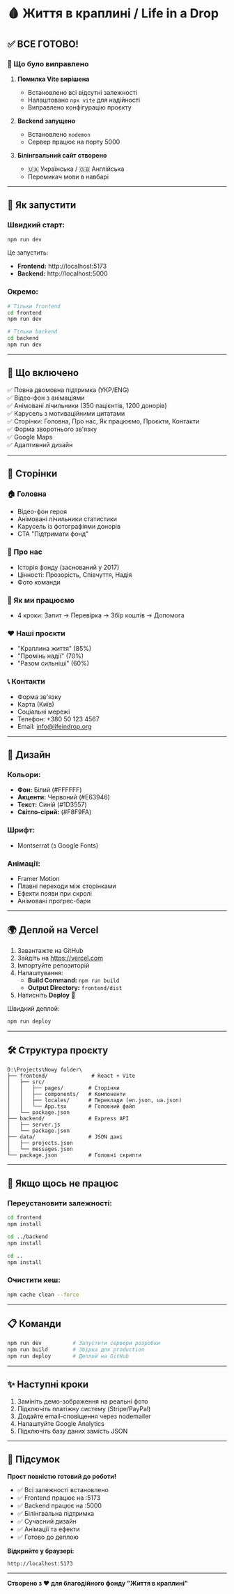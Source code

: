# 🩸 Життя в краплині / Life in a Drop

## ✅ ВСЕ ГОТОВО!

### 🎉 Що було виправлено

1. **Помилка Vite вирішена**
   - Встановлено всі відсутні залежності
   - Налаштовано `npx vite` для надійності
   - Виправлено конфігурацію проєкту

2. **Backend запущено**
   - Встановлено `nodemon`
   - Сервер працює на порту 5000

3. **Білінгвальний сайт створено**
   - 🇺🇦 Українська / 🇬🇧 Англійська
   - Перемикач мови в навбарі

---

## 🚀 Як запустити

### Швидкий старт:
```bash
npm run dev
```

Це запустить:
- **Frontend:** http://localhost:5173
- **Backend:** http://localhost:5000

### Окремо:
```bash
# Тільки frontend
cd frontend
npm run dev

# Тільки backend
cd backend
npm run dev
```

---

## 🎨 Що включено

✅ Повна двомовна підтримка (УКР/ENG)  
✅ Відео-фон з анімаціями  
✅ Анімовані лічильники (350 пацієнтів, 1200 донорів)  
✅ Карусель з мотиваційними цитатами  
✅ Сторінки: Головна, Про нас, Як працюємо, Проєкти, Контакти  
✅ Форма зворотнього зв'язку  
✅ Google Maps  
✅ Адаптивний дизайн  

---

## 📄 Сторінки

### 🏠 Головна
- Відео-фон героя
- Анімовані лічильники статистики
- Карусель із фотографіями донорів
- CTA "Підтримати фонд"

### 🙌 Про нас
- Історія фонду (заснований у 2017)
- Цінності: Прозорість, Співчуття, Надія
- Фото команди

### 🔬 Як ми працюємо
- 4 кроки: Запит → Перевірка → Збір коштів → Допомога

### ❤️ Наші проєкти
- "Краплина життя" (85%)
- "Промінь надії" (70%)
- "Разом сильніші" (60%)

### 📞 Контакти
- Форма зв'язку
- Карта (Київ)
- Соціальні мережі
- Телефон: +380 50 123 4567
- Email: info@lifeindrop.org

---

## 🎨 Дизайн

### Кольори:
- **Фон:** Білий (#FFFFFF)
- **Акценти:** Червоний (#E63946)
- **Текст:** Синій (#1D3557)
- **Світло-сірий:** (#F8F9FA)

### Шрифт:
- Montserrat (з Google Fonts)

### Анімації:
- Framer Motion
- Плавні переходи між сторінками
- Ефекти появи при скролі
- Анімовані прогрес-бари

---

## 🌍 Деплой на Vercel

1. Завантажте на GitHub
2. Зайдіть на https://vercel.com
3. Імпортуйте репозиторій
4. Налаштування:
   - **Build Command:** `npm run build`
   - **Output Directory:** `frontend/dist`
5. Натисніть **Deploy** 🎉

Швидкий деплой:
```bash
npm run deploy
```

---

## 🛠️ Структура проєкту

```
D:\Projects\Nowy folder\
├── frontend/              # React + Vite
│   ├── src/
│   │   ├── pages/        # Сторінки
│   │   ├── components/   # Компоненти
│   │   ├── locales/      # Переклади (en.json, ua.json)
│   │   └── App.tsx       # Головний файл
│   └── package.json
├── backend/              # Express API
│   ├── server.js
│   └── package.json
├── data/                 # JSON дані
│   ├── projects.json
│   └── messages.json
└── package.json          # Головні скрипти
```

---

## 🐛 Якщо щось не працює

### Переустановити залежності:
```bash
cd frontend
npm install

cd ../backend
npm install

cd ..
npm install
```

### Очистити кеш:
```bash
npm cache clean --force
```

---

## 📋 Команди

```bash
npm run dev          # Запустити сервери розробки
npm run build        # Збірка для production
npm run deploy       # Деплой на GitHub
```

---

## ✨ Наступні кроки

1. Замініть демо-зображення на реальні фото
2. Підключіть платіжну систему (Stripe/PayPal)
3. Додайте email-сповіщення через nodemailer
4. Налаштуйте Google Analytics
5. Підключіть базу даних замість JSON

---

## 🎯 Підсумок

**Проєт повністю готовий до роботи!**

- ✅ Всі залежності встановлено
- ✅ Frontend працює на :5173
- ✅ Backend працює на :5000
- ✅ Білінгвальна підтримка
- ✅ Сучасний дизайн
- ✅ Анімації та ефекти
- ✅ Готово до деплою

**Відкрийте у браузері:**
```
http://localhost:5173
```

---

**Створено з ❤️ для благодійного фонду "Життя в краплині"**


